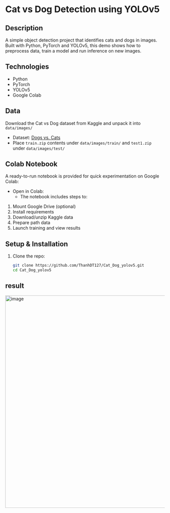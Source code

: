 # Cat vs Dog Detection using YOLOv5

## Description
A simple object detection project that identifies cats and dogs in images. Built with Python, PyTorch and YOLOv5, this demo shows how to preprocess data, train a model and run inference on new images.

## Technologies
- Python  
- PyTorch  
- YOLOv5  
- Google Colab  

## Data
Download the Cat vs Dog dataset from Kaggle and unpack it into `data/images/`  
- Dataset: [Dogs vs. Cats](https://www.kaggle.com/c/dogs-vs-cats/data)  
- Place `train.zip` contents under `data/images/train/` and `test1.zip` under `data/images/test/`
## Colab Notebook
A ready-to-run notebook is provided for quick experimentation on Google Colab:  
- Open in Colab:
  - The notebook includes steps to:  
1. Mount Google Drive (optional)  
2. Install requirements  
3. Download/unzip Kaggle data  
4. Prepare path data  
5. Launch training and view results  


## Setup & Installation
1. Clone the repo:  
   ```bash
   git clone https://github.com/ThanhDT127/Cat_Dog_yolov5.git
   cd Cat_Dog_yolov5
## result
<img width="1150" height="672" alt="image" src="https://github.com/user-attachments/assets/9f6c4d65-9adc-4a7d-bb1b-dab0a3b993ca" />
